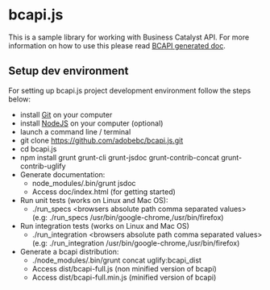 # bcapi.js

This is a sample library for working with Business Catalyst API. For more information on how to use this please read 
[BCAPI generated doc](http://adobebc.github.io/bcapi.js/index.html).

## Setup dev environment

For setting up bcapi.js project development environment follow the steps below:

  - install [Git](http://git-scm.com/book/en/Getting-Started-Installing-Git) on your computer
  - install [NodeJS](http://nodejs.org/) on your computer (optional)
  - launch a command line / terminal
  - git clone https://github.com/adobebc/bcapi.js.git
  - cd bcapi.js
  - npm install grunt grunt-cli grunt-jsdoc grunt-contrib-concat grunt-contrib-uglify
  - Generate documentation: 
    - node_modules/.bin/grunt jsdoc
    - Access doc/index.html (for getting started)
  - Run unit tests (works on Linux and Mac OS):
    - ./run_specs &lt;browsers absolute path comma separated values&gt; (e.g: ./run_specs /usr/bin/google-chrome,/usr/bin/firefox)
  - Run integration tests (works on Linux and Mac OS)
    - ./run_integration &lt;browsers absolute path comma separated values&gt; (e.g: ./run_integration /usr/bin/google-chrome,/usr/bin/firefox)
  - Generate a bcapi distribution:
    - ./node_modules/.bin/grunt concat uglify:bcapi_dist
    - Access dist/bcapi-full.js (non minified version of bcapi)
    - Access dist/bcapi-full.min.js (minified version of bcapi)
